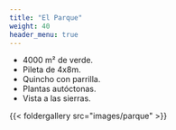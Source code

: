 ```yaml
---
title: "El Parque"
weight: 40
header_menu: true
---
```


* 4000 m² de verde. 
* Pileta de 4x8m.
* Quincho con parrilla.
* Plantas autóctonas.
* Vista a las sierras. 


{{< foldergallery src="images/parque" >}}

